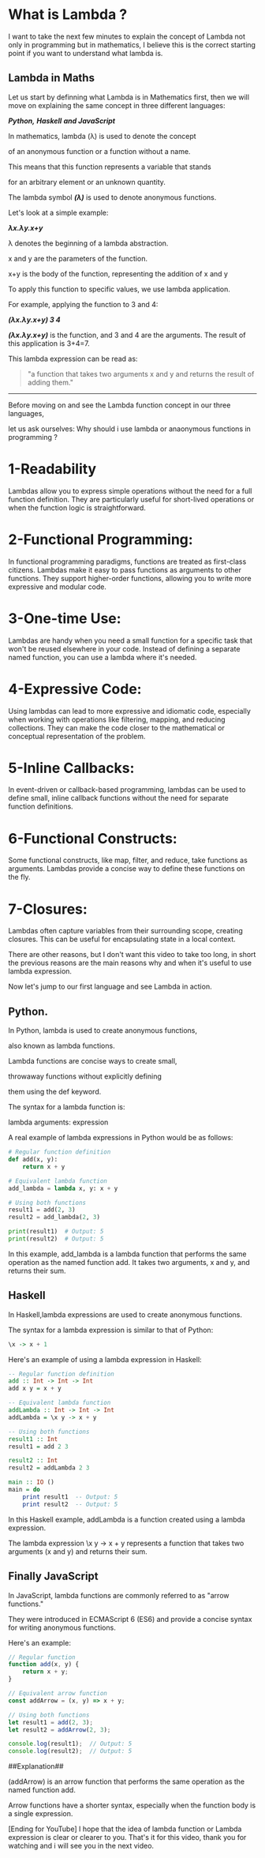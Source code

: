 # What is Lambda ?

I want to take the next few minutes to explain the concept of Lambda not only in programming but in mathematics, I believe this is the correct starting point if you want to understand what lambda is.

## Lambda in Maths

Let us start by definning what Lambda is in Mathematics first, then we will move on explaining the same concept in three different languages: 

***Python,*** 
***Haskell*** 
***and JavaScript***

In mathematics, lambda (λ) is used to denote the concept 

of an anonymous function or a function without a name. 

This means that this function represents a variable that stands 

for an arbitrary element or an unknown quantity. 

The lambda symbol ***(λ)*** is used to denote anonymous functions. 

Let's look at a simple example:

***λx.λy.x+y***

λ denotes the beginning of a lambda abstraction.

x and y are the parameters of the function.

x+y is the body of the function, representing the addition of x and y

To apply this function to specific values, we use lambda application. 

For example, applying the function to 3 and 4:

***(λx.λy.x+y) 3 4***

***(λx.λy.x+y)*** is the function, and  3 and 4 are the arguments. The result of this application is 3+4=7.

This lambda expression can be read as: 

>"a function that takes two arguments x and y and returns the result of adding them."

********************************************************************

Before moving on and see the Lambda function concept in our three languages, 

let us ask ourselves: Why should i use lambda or anaonymous functions in programming ?

# 1-Readability
Lambdas allow you to express simple operations without the need for a full function definition.
They are particularly useful for short-lived operations or when the function logic is straightforward.

# 2-Functional Programming:
In functional programming paradigms, functions are treated as first-class citizens. Lambdas make it easy to pass functions as arguments to other functions.
They support higher-order functions, allowing you to write more expressive and modular code.

# 3-One-time Use:
Lambdas are handy when you need a small function for a specific task that won't be reused elsewhere in your code.
Instead of defining a separate named function, you can use a lambda where it's needed.

# 4-Expressive Code:
Using lambdas can lead to more expressive and idiomatic code, especially when working with operations like filtering, mapping, and reducing collections.
They can make the code closer to the mathematical or conceptual representation of the problem.

# 5-Inline Callbacks:
In event-driven or callback-based programming, lambdas can be used to define small, inline callback functions without the need for separate function definitions.

# 6-Functional Constructs:
Some functional constructs, like map, filter, and reduce, take functions as arguments. Lambdas provide a concise way to define these functions on the fly.

# 7-Closures:
Lambdas often capture variables from their surrounding scope, creating closures. This can be useful for encapsulating state in a local context.

There are other reasons, but I don't want this video to take too long, in short the previous reasons are the main reasons why and when it's useful to use lambda expression.

Now let's jump to our first language and see Lambda in action.

## Python.

In Python, lambda is used to create anonymous functions, 

also known as lambda functions. 

Lambda functions are concise ways to create small, 

throwaway functions without explicitly defining 

them using the def keyword. 

The syntax for a lambda function is:

lambda arguments: expression

A real example of lambda expressions in Python would be as follows:

```python
# Regular function definition
def add(x, y):
    return x + y

# Equivalent lambda function
add_lambda = lambda x, y: x + y

# Using both functions
result1 = add(2, 3)
result2 = add_lambda(2, 3)

print(result1)  # Output: 5
print(result2)  # Output: 5
```

In this example, add_lambda is a lambda function 
that performs the same operation as the named function add. 
It takes two arguments, x and y, and returns their sum.


## Haskell

In Haskell,lambda expressions are used to create anonymous functions. 

The syntax for a lambda expression is similar to that of Python:

```haskell
\x -> x + 1
```
Here's an example of using a lambda expression in Haskell:

```Haskell
-- Regular function definition
add :: Int -> Int -> Int
add x y = x + y

-- Equivalent lambda function
addLambda :: Int -> Int -> Int
addLambda = \x y -> x + y

-- Using both functions
result1 :: Int
result1 = add 2 3

result2 :: Int
result2 = addLambda 2 3

main :: IO ()
main = do
    print result1  -- Output: 5
    print result2  -- Output: 5
```

In this Haskell example, addLambda is a function created using a lambda expression. 

The lambda expression \x y -> x + y represents a function that takes two arguments (x and y) and returns their sum.

## Finally JavaScript
In JavaScript, lambda functions are commonly referred to as "arrow functions." 

They were introduced in ECMAScript 6 (ES6) and provide a concise syntax for writing anonymous functions. 

Here's an example:

```javascript
// Regular function
function add(x, y) {
    return x + y;
}

// Equivalent arrow function
const addArrow = (x, y) => x + y;

// Using both functions
let result1 = add(2, 3);
let result2 = addArrow(2, 3);

console.log(result1);  // Output: 5
console.log(result2);  // Output: 5
```

##Explanation##

(addArrow) is an arrow function that performs the same operation as the named function add.

Arrow functions have a shorter syntax, especially when the function body is a single expression.

[Ending for YouTube]
I hope that the idea of lambda function or Lambda expression is clear or clearer to you.
That's it for this video, thank you for watching and i will see you in the next video.

